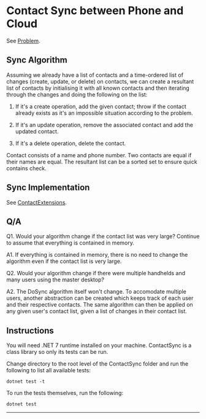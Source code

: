 # Contact Sync between Phone and Cloud

See [Problem](/docs/Problem.md).

## Sync Algorithm

Assuming we already have a list of contacts and a time-ordered list of changes (create, update, or delete) on contacts, we can create a resultant list of contacts by initialising it with all known contacts and then iterating through the changes and doing the following on the list:

1. If it's a create operation, add the given contact; throw if the contact already exists as it's an impossible situation according to the problem.

2. If it's an update operation, remove the associated contact and add the updated contact.

3. If it's a delete operation, delete the contact.

Contact consists of a name and phone number.
Two contacts are equal if their names are equal.
The resultant list can be a sorted set to ensure quick contains check.

## Sync Implementation

See [ContactExtensions](/src/ContactSync/Extensions/ContactExtensions.cs).

## Q/A

Q1. Would your algorithm change if the contact list was very large? Continue to assume that everything is contained in memory.

A1. If everything is contained in memory, there is no need to change the algorithm even if the contact list is very large.

Q2. Would your algorithm change if there were multiple handhelds and many users using the master desktop?

A2. The DoSync algorithm itself won't change. To accomodate multiple users, another abstraction can be created which keeps track of each user and their respective contacts. The same algorithm can then be applied on any given user's contact list, given a list of changes in their contact list.

## Instructions

You will need .NET 7 runtime installed on your machine. ContactSync is a class library so only its tests can be run.

Change directory to the root level of the ContactSync folder and run the following to list all available tests:

```
dotnet test -t
```

To run the tests themselves, run the following:

```
dotnet test
```

---
